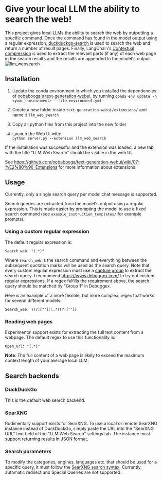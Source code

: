 # Give your local LLM the ability to search the web!
This project gives local LLMs the ability to search the web by outputting a specific
command. Once the command has found in the model output using a regular expression, [duckduckgo-search](https://pypi.org/project/duckduckgo-search/)
is used to search the web and return a number of result pages. Finally, LangChain's [Contextual compression](https://python.langchain.com/docs/modules/data_connection/retrievers/contextual_compression/)
is used to extract the relevant parts (if any) of each web page in the search results and the results are appended to the model's
output.
![llm_websearch](https://github.com/mamei16/LLM_Web_search/assets/25900898/f9d2d83c-e3cf-4f69-91c2-e9c3fe0b7d89)
## Installation

1. Update the conda environment in which you installed the dependencies of 
[oobabooga's text-generation-webui](https://github.com/oobabooga/text-generation-webui),
by running `conda env update -n <your_environment> --file environment.yml`

2. Create a new folder inside `text-generation-webui/extensions/` and name it `llm_web_search` 
2. Copy all python files from this project into the new folder
3. Launch the Web UI with:  
```python server.py --extension llm_web_search```

If the installation was successful and the extension was loaded, a new tab with the 
title "LLM Web Search" should be visible in the web UI.

See https://github.com/oobabooga/text-generation-webui/wiki/07-%E2%80%90-Extensions for more
information about extensions.

## Usage

Currently, only a single search query per model chat message is supported.

Search queries are extracted
from the model's output using a regular expression. This is made easier by prompting the model
to use a fixed search command (see `example_instruction_templates/` for example prompts).

### Using a custom regular expression
The default regular expression is:  
```regexp
Search_web: "(.*)"
```
Where `Search_web` is the search command and everything between the subsequent quotation marks
will be used as the search query. Note that every custom regular expression must use a
[capture group](https://www.regular-expressions.info/brackets.html) to extract the search
query. I recommend https://www.debuggex.com/ to try out custom regular expressions. If a regex
fulfills the requirement above, the search query should be matched by "Group 1" in Debuggex.

Here is an example of a more flexible, but more complex, regex that works for several
different models:
```regexp
Search_web: ?(?:["'])(.*)(?:["'])
```
### Reading web pages
Experimental support exists for extracting the full text content from a webpage. The default regex to use this
functionality is:
```regexp
Open_url: "(.*)"
```
**Note**: The full content of a web page is likely to exceed the maximum context length of your average local LLM.
## Search backends

### DuckDuckGo
This is the default web search backend.

### SearXNG

Rudimentary support exists for SearXNG. To use a local or remote 
SearXNG instance instead of DuckDuckGo, simply paste the URL into the 
"SearXNG URL" text field of the "LLM Web Search" settings tab. The instance must support
returning results in JSON format.

### Search parameters
To modify the categories, engines, languages etc. that should be used for a
specific query, it must follow the
[SearXNG search syntax](https://docs.searxng.org/user/search-syntax.html). Currently, 
automatic redirect and Special Queries are not supported.